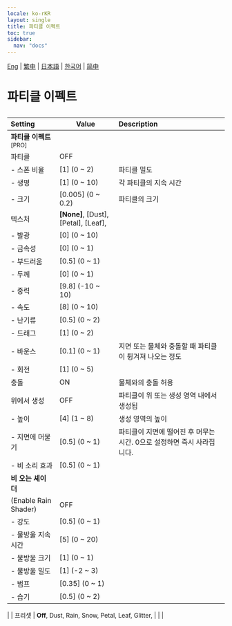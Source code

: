```yaml
---
locale: ko-rKR
layout: single
title: 파티클 이펙트
toc: true
sidebar:
  nav: "docs"
---
```

[Eng](/dancexr/menu/2025.4/scene/particles) | [繁中](/tw/dancexr/menu/2025.4/scene/particles) | [日本語](/jp/dancexr/menu/2025.4/scene/particles) | [한국어](/kr/dancexr/menu/2025.4/scene/particles) | [简中](/zh/dancexr/menu/2025.4/scene/particles)

# 파티클 이펙트

## 

| Setting | Value | Description |
| :--- | --- | :--- |
|**파티클 이펙트**<sup>[PRO]</sup> | | 
| 파티클 | OFF | 
|- 스폰 비율 | [1] (0 ~ 2) | 파티클 밀도
|- 생명 | [1] (0 ~ 10) | 각 파티클의 지속 시간
|- 크기 | [0.005] (0 ~ 0.2) | 파티클의 크기
| 텍스처 |  **[None]**,  [Dust],  [Petal],  [Leaf],  |  |
|- 발광 | [0] (0 ~ 10) | 
|- 금속성 | [0] (0 ~ 1) | 
|- 부드러움 | [0.5] (0 ~ 1) | 
|- 두께 | [0] (0 ~ 1) | 
|- 중력 | [9.8] (-10 ~ 10) | 
|- 속도 | [8] (0 ~ 10) | 
|- 난기류 | [0.5] (0 ~ 2) | 
|- 드래그 | [1] (0 ~ 2) | 
|- 바운스 | [0.1] (0 ~ 1) | 지면 또는 물체와 충돌할 때 파티클이 튕겨져 나오는 정도
|- 회전 | [1] (0 ~ 5) | 
| 충돌 | ON | 물체와의 충돌 허용
| 위에서 생성 | OFF | 파티클이 위 또는 생성 영역 내에서 생성됨
|- 높이 | [4] (1 ~ 8) | 생성 영역의 높이
|- 지면에 머물기 | [0.5] (0 ~ 1) | 파티클이 지면에 떨어진 후 머무는 시간. 0으로 설정하면 즉시 사라집니다.
|- 비 소리 효과 | [0.5] (0 ~ 1) | 
|**비 오는 셰이더** | | 
| (Enable Rain Shader) | OFF | 
|- 강도 | [0.5] (0 ~ 1) | 
|- 물방울 지속 시간 | [5] (0 ~ 20) | 
|- 물방울 크기 | [1] (0 ~ 1) | 
|- 물방울 밀도 | [1] (-2 ~ 3) | 
|- 범프 | [0.35] (0 ~ 1) | 
|- 습기 | [0.5] (0 ~ 2) | 
|
| 프리셋 |  **Off**,  Dust,  Rain,  Snow,  Petal,  Leaf,  Glitter,  |  |
|
